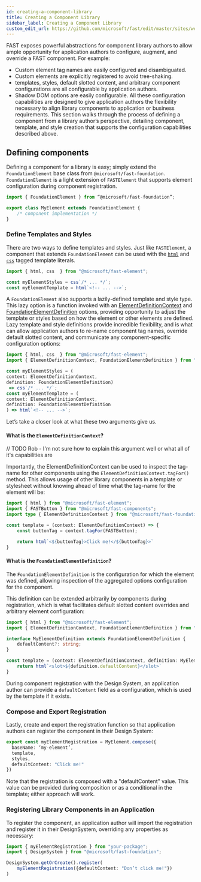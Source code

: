 ```yaml
---
id: creating-a-component-library
title: Creating a Component Library
sidebar_label: Creating a Component Library
custom_edit_url: https://github.com/microsoft/fast/edit/master/sites/website/src/docs/design-systems/creating-a-component-library.md
---
```


FAST exposes powerful abstractions for component library authors to allow ample opportunity for application authors to configure, augment, and override a FAST component. For example:
- Custom element tag names are easily configured and disambiguated.
- Custom elements are explicitly registered to avoid tree-shaking.
- templates, styles, default slotted content, and arbitrary component configurations are all configurable by application authors.
- Shadow DOM options are easily configurable.
All these configuration capabilities are designed to give application authors the flexibility necessary to align library components to application or business requirements.
This section walks through the process of defining a component from a library author’s perspective, detailing component, template, and style creation that supports the configuration capabilities described above.

## Defining components
Defining a component for a library is easy; simply extend the `FoundationElement` base class from `@microsoft/fast-foundation`. `FoundationElement` is a light extension of `FASTElement` that supports element configuration during component registration.

```ts
import { FoundationElement } from “@microsoft/fast-foundation”;

export class MyElement extends FoundationElement {
	/* component implementation */
}
```

### Define Templates and Styles 
There are two ways to define templates and styles. 
Just like `FASTElement`, a component that extends `FoundationElement` can be used with the [`html`](/docs/fast-element/declaring-templates) and [`css`](/docs/fast-element/leveraging-css) tagged template literals.

```ts
import { html, css  } from "@microsoft/fast-element";

const myElementStyles = css`/* ... */`;
const myElementTemplate = html`<!-- ... -->`;
```

A `FoundationElement` also supports a lazily-defined template and style type. This lazy option is a function invoked with an [ElementDefinitionContext](/TODO) and [FoundationElementDefinition](/TODO) options, providing opportunity to adjust the template or styles based on how the element or other elements are defined. Lazy template and style definitions provide incredible flexibility, and is what can allow application authors to re-name component tag names, override default slotted content, and communicate any component-specific configuration options:

```ts
import { html, css  } from "@microsoft/fast-element";
import { ElementDefinitionContext, FoundationElementDefinition } from "@microsoft/fast-foundation";

const myElementStyles = (
context: ElementDefinitionContext,
definition: FoundationElementDefinition)
 => css`/* ... */`;
const myElementTemplate = (
context: ElementDefinitionContext,
definition: FoundationElementDefinition
) => html`<!-- ... -->`;
```

Let’s take a closer look at what these two arguments give us.

#### What is the `ElementDefinitionContext`?
// TODO Rob - I'm not sure how to explain this argument well or what all of it's capabilities are

Importantly, the ElementDefinitionContext can be used to inspect the tag-name for other components using the `ElementDefinitionContext.tagFor()` method. This allows usage of other library components in a template or stylesheet without knowing ahead of time what the tag-name for the element will be:

```ts
import { html } from "@microsoft/fast-element";
import { FASTButton } from "@microsoft/fast-components";
import type { ElementDefinitionContext } from "@microsoft/fast-foundation";

const template = (context: ElementDefinitionContext) => {
	const buttonTag = context.tagFor(FASTButton);

	return html`<${buttonTag}>Click me!</${buttonTag}>`
}
```

#### What is the `FoundationElementDefinition`?
The `FoundationElementDefinition` is the configuration for which the element was defined, allowing inspection of the aggregated options configuration for the component.

This definition can be extended arbitrarily by components during registration, which is what facilitates default slotted content overrides and arbitrary element configuration:

```ts
import { html } from "@microsoft/fast-element";
import { ElementDefinitionContext, FoundationElementDefinition } from "@microsoft/fast-foundation";

interface MyElementDefinition extends FoundationElementDefinition {
    defaultContent?: string;
}

const template = (context: ElementDefinitionContext, definition: MyElementDefinition) => {
    return html`<slot>${definition.defaultContent}</slot>`
}
```

During component registration with the Design System, an application author can provide a `defaultContent` field as a configuration, which is used by the template if it exists.

### Compose and Export Registration
Lastly, create and export the registration function so that application authors can register the component in their Design System:

```ts
export const myElementRegistration = MyElement.compose({
  baseName: ‘my-element’,
  template,
  styles,
  defaultContent: "Click me!"
})
```

Note that the registration is composed with a "defaultContent" value. This value can be provided during composition or as a conditional in the template; either approach will work.

### Registering Library Components in an Application
To register the component, an application author will import the registration and register it in their DesignSystem, overriding any properties as necessary:

```ts
import { myElementRegistration } from "your-package";
import { DesignSystem } from "@microsoft/fast-foundation";

DesignSystem.getOrCreate().register(
	myElementRegistration({defaultContent: "Don’t click me!"})
)
```